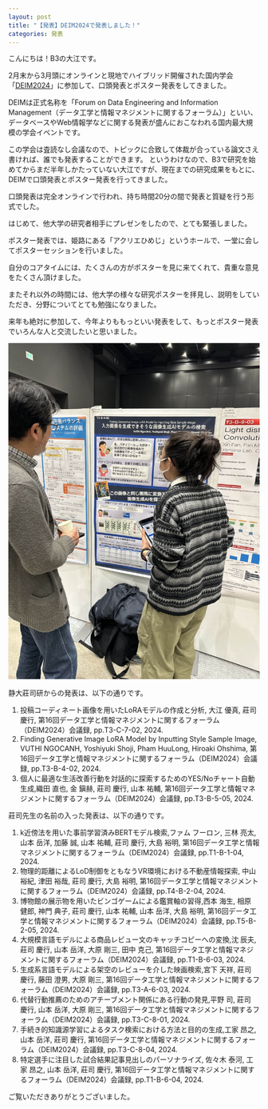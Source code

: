 ```yaml
---
layout: post
title: "【発表】DEIM2024で発表しました！"
categories: 発表
---
```

こんにちは！B3の大江です。

2月末から3月頭にオンラインと現地でハイブリッド開催された国内学会「[DEIM2024](https://confit.atlas.jp/guide/event/deim2024/top?lang=ja)」に参加して、口頭発表とポスター発表をしてきました。

DEIMは正式名称を「Forum on Data Engineering and Information Management（データ工学と情報マネジメントに関するフォーラム）」といい、データベースやWeb情報学などに関する発表が盛んにおこなわれる国内最大規模の学会イベントです。

この学会は査読なし会議なので、トピックに合致して体裁が合っている論文さえ書ければ、誰でも発表することができます。
というわけなので、B3で研究を始めてからまだ半年しかたっていない大江ですが、現在までの研究成果をもとに、DEIMで口頭発表とポスター発表を行ってきました。

口頭発表は完全オンラインで行われ、持ち時間20分の間で発表と質疑を行う形式でした。

はじめて、他大学の研究者相手にプレゼンをしたので、とても緊張しました。

ポスター発表では、姫路にある「アクリエひめじ」というホールで、一堂に会してポスターセッションを行いました。

自分のコアタイムには、たくさんの方がポスターを見に来てくれて、貴重な意見をたくさん頂けました。

またそれ以外の時間には、他大学の様々な研究ポスターを拝見し、説明をしていただき、分野についてとても勉強になりました。

来年も絶対に参加して、今年よりももっといい発表をして、もっとポスター発表でいろんな人と交流したいと思いました。

![写真](/assets/img/posts/20240305/DEIM2024_1.jpeg "発表の様子")

静大莊司研からの発表は、以下の通りです。

1. 投稿コーディネート画像を用いたLoRAモデルの作成と分析, 大江 優真, 莊司 慶行, 第16回データ工学と情報マネジメントに関するフォーラム（DEIM2024）会議録, pp.T3-C-7-02, 2024.
2. Finding Generative Image LoRA Model by Inputting Style Sample Image, VUTHI NGOCANH, Yoshiyuki Shoji, Pham HuuLong, Hiroaki Ohshima, 第16回データ工学と情報マネジメントに関するフォーラム（DEIM2024）会議録, pp.T3-B-4-02, 2024.
3. 個人に最適な生活改善行動を対話的に探索するためのYES/Noチャート自動生成,織田 直也, 金 鎭赫, 莊司 慶行, 山本 祐輔, 第16回データ工学と情報マネジメントに関するフォーラム（DEIM2024）会議録, pp.T3-B-5-05, 2024.


莊司先生の名前の入った発表は、以下の通りです。

1. k近傍法を用いた事前学習済みBERTモデル検索,ファム フーロン, 三林 亮太, 山本 岳洋, 加藤 誠, 山本 祐輔, 莊司 慶行, 大島 裕明, 第16回データ工学と情報マネジメントに関するフォーラム（DEIM2024）会議録, pp.T1-B-1-04, 2024.
2. 物理的距離によるLoD制御をともなうVR環境における不動産情報探索, 中山 裕紀, 津田 裕哉, 莊司 慶行, 大島 裕明, 第16回データ工学と情報マネジメントに関するフォーラム（DEIM2024）会議録, pp.T4-B-2-04, 2024.
3. 博物館の展示物を用いたビンゴゲームによる鑑賞軸の習得,西本 海生, 相原 健郎, 神門 典子, 莊司 慶行, 山本 祐輔, 山本 岳洋, 大島 裕明, 第16回データ工学と情報マネジメントに関するフォーラム（DEIM2024）会議録, pp.T5-B-2-05, 2024.
4. 大規模言語モデルによる商品レビュー文のキャッチコピーへの変換,沈 辰夫, 莊司 慶行, 山本 岳洋, 大原 剛三, 田中 克己, 第16回データ工学と情報マネジメントに関するフォーラム（DEIM2024）会議録, pp.T1-B-6-03, 2024.
5. 生成系言語モデルによる架空のレビューを介した映画検索,宮下 天祥, 莊司 慶行, 藤田 澄男, 大原 剛三, 第16回データ工学と情報マネジメントに関するフォーラム（DEIM2024）会議録, pp.T3-A-6-03, 2024.
6. 代替行動推薦のためのアチーブメント関係にある行動の発見,平野 司, 莊司 慶行, 山本 岳洋, 大原 剛三, 第16回データ工学と情報マネジメントに関するフォーラム（DEIM2024）会議録, pp.T3-C-8-01, 2024.
7. 手続き的知識源学習によるタスク検索における方法と目的の生成,工家 昂之, 山本 岳洋, 莊司 慶行, 第16回データ工学と情報マネジメントに関するフォーラム（DEIM2024）会議録, pp.T3-C-8-04, 2024.
8. 特定選手に注目した試合結果記事見出しのパーソナライズ, 佐々木 泰河, 工家 昂之, 山本 岳洋, 莊司 慶行, 第16回データ工学と情報マネジメントに関するフォーラム（DEIM2024）会議録, pp.T1-B-6-04, 2024.

ご覧いただきありがとうございました。